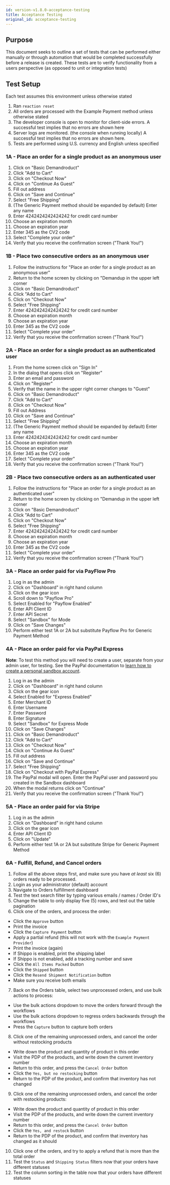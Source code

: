 ```yaml
---
id: version-v1.8.0-acceptance-testing
title: Acceptance Testing
original_id: acceptance-testing
---
```

    
## Purpose

This document seeks to outline a set of tests that can be performed
either manually or through automation that would be completed successfully
before a release is created. These tests are to verify functionality from
a users perspective (as opposed to unit or integration tests)

## Test Setup

Each test assumes this environment unless otherwise stated

1. Ran `reaction reset`
2. All orders are processed with the Example Payment method unless otherwise stated
3. The developer console is open to monitor for client-side errors. A successful test implies that no errors are shown here
4. Server logs are monitored. (the console when running locally) A successful test implies that no errors are shown here.
5. Tests are performed using U.S. currency and English unless specified

### 1A - Place an order for a single product as an anonymous user

1. Click on "Basic Demandroduct"
2. Click "Add to Cart"
3. Click on "Checkout Now"
4. Click on "Continue As Guest"
5. Fill out address
6. Click on "Save and Continue"
7. Select "Free Shipping"
8. (The Generic Payment method should be expanded by default) Enter any name
9. Enter 4242424242424242 for credit card number
10. Choose an expiration month
11. Choose an expiration year
12. Enter 345 as the CV2 code
13. Select "Complete your order"
14. Verify that you receive the confirmation screen ("Thank You!")

### 1B - Place two consecutive orders as an anonymous user

1. Follow the instructions for "Place an order for a single product as an anonymous user"
2. Return to the home screen by clicking on "Demandup in the upper left corner
3. Click on "Basic Demandroduct"
4. Click "Add to Cart"
5. Click on "Checkout Now"
6. Select "Free Shipping"
7. Enter 4242424242424242 for credit card number
8. Choose an expiration month
9. Choose an expiration year
10. Enter 345 as the CV2 code
11. Select "Complete your order"
12. Verify that you receive the confirmation screen ("Thank You!")

### 2A - Place an order for a single product as an authenticated user

1. From the home screen click on "Sign In"
2. In the dialog that opens click on "Register"
3. Enter an email and password
4. Click on "Register"
5. Verify that the name in the upper right corner changes to "Guest"
6. Click on "Basic Demandroduct"
7. Click "Add to Cart"
8. Click on "Checkout Now"
9. Fill out Address
10. Click on "Save and Continue"
11. Select "Free Shipping"
12. (The Generic Payment method should be expanded by default) Enter any name
13. Enter 4242424242424242 for credit card number
14. Choose an expiration month
15. Choose an expiration year
16. Enter 345 as the CV2 code
17. Select "Complete your order"
18. Verify that you receive the confirmation screen ("Thank You!")

### 2B - Place two consecutive orders as an authenticated user

1. Follow the instructions for "Place an order for a single product as an authenticated user"
2. Return to the home screen by clicking on "Demandup in the upper left corner
3. Click on "Basic Demandroduct"
4. Click "Add to Cart"
5. Click on "Checkout Now"
6. Select "Free Shipping"
7. Enter 4242424242424242 for credit card number
8. Choose an expiration month
9. Choose an expiration year
10. Enter 345 as the CV2 code
11. Select "Complete your order"
12. Verify that you receive the confirmation screen ("Thank You!")

### 3A - Place an order paid for via PayFlow Pro

1. Log in as the admin
2. Click on "Dashboard" in right hand column
3. Click on the gear icon
4. Scroll down to "Payflow Pro"
5. Select Enabled for "Payflow Enabled"
6. Enter API Client ID
7. Enter API Secret
8. Select "Sandbox" for Mode
9. Click on "Save Changes"
10. Perform either test 1A or 2A but substitute Payflow Pro for Generic Payment Method

### 4A - Place an order paid for via PayPal Express

**Note**: To test this method you will need to create a user, separate from your admin user, for testing. See
the PayPal documentation to [learn how to create a personal sandbox account](https://developer.paypal.com/docs/classic/lifecycle/sb_about-accounts/#create-a-personal-sandbox-account).

1. Log in as the admin
2. Click on "Dashboard" in right hand column
3. Click on the gear icon
4. Select Enabled for "Express Enabled"
5. Enter Merchant ID
6. Enter Username
7. Enter Password
8. Enter Signature
9. Select "Sandbox" for Express Mode
10. Click on "Save Changes"
11. Click on "Basic Demandroduct"
12. Click "Add to Cart"
13. Click on "Checkout Now"
14. Click on "Continue As Guest"
15. Fill out address
16. Click on "Save and Continue"
17. Select "Free Shipping"
18. Click on "Checkout with PayPal Express"
19. The PayPal modal will open. Enter the PayPal user and password you created in the Sandbox dashboard
20. When the modal returns click on "Continue"
21. Verify that you receive the confirmation screen ("Thank You!")

### 5A - Place an order paid for via Stripe

1. Log in as the admin
2. Click on "Dashboard" in right hand column
3. Click on the gear icon
4. Enter API Client ID
5. Click on "Update"
6. Perform either test 1A or 2A but substitute Stripe for Generic Payment Method

### 6A - Fulfill, Refund, and Cancel orders
1. Follow all the above steps first, and make sure you have _at least_ six (6) orders ready to be processed.
2. Login as your administrator (default) account
3. Navigate to Orders fulfillment dashboard
4. Test the text search filter by typing various emails / names / Order ID's
5. Change the table to only display five (5) rows, and test out the table pagination
6. Click one of the orders, and process the order:
  - Click the `Approve` button
  - Print the invoice
  - Click the `Capture Payment` button
  - Apply a partial refund (this will not work with the `Example Payment Provider`)
  - Print the invoice (again)
  - If Shippo is enabled, print the shipping label
  - If Shippo is not enabled, add a tracking number and save
  - Click the `All Items Packed` button
  - Click the `Shipped` button
  - Click the `Resend Shipment Notification` button
  - Make sure you receive both emails
7. Back on the Orders table, select two unprocessed orders, and use bulk actions to process:
  - Use the bulk actions dropdown to move the orders forward through the workflows
  - Use the bulk actions dropdown to regress orders backwards through the workflows
  - Press the `Capture` button to capture both orders
8. Click one of the remaining unprocessed orders, and cancel the order without restocking products
  - Write down the product and quantity of product in this order
  - Visit the PDP of the products, and write down the current inventory number
  - Return to this order, and press the `Cancel Order` button
  - Click the `Yes, but no restocking` button
  - Return to the PDP of the product, and confirm that inventory has not changed
9. Click one of the remaining unprocessed orders, and cancel the order with restocking products:
  - Write down the product and quantity of product in this order
  - Visit the PDP of the products, and write down the current inventory number
  - Return to this order, and press the `Cancel Order` button
  - Click the `Yes, and restock` button
  - Return to the PDP of the product, and confirm that inventory has changed as it should
10. Click one of the orders, and try to apply a refund that is more than the total order
11. Test the `Status` and `Shipping Status` filters now that your orders have different statuses
12. Test the column sorting in the table now that your orders have different statuses
